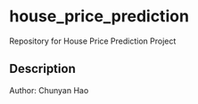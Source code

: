 # house_price_prediction
Repository for House Price Prediction Project

## Description



Author: Chunyan Hao

